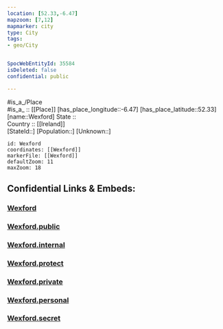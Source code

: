 ```yaml
---
location: [52.33,-6.47] 
mapzoom: [7,12] 
mapmarker: city 
type: City
tags:
- geo/City


SpocWebEntityId: 35584
isDeleted: false
confidential: public

---
```

#is_a_/Place  
#is_a_ :: [[Place]] 
[has_place_longitude::-6.47] 
[has_place_latitude::52.33] 
[name::Wexford] 
State ::  
Country :: [[Ireland]]  
[StateId::] 
[Population::] 
[Unknown::] 


```leaflet
id: Wexford
coordinates: [[Wexford]] 
markerFile: [[Wexford]] 
defaultZoom: 11 
maxZoom: 18
```


## Confidential Links & Embeds: 

### [Wexford](/_Standards/Earth/Continent/Europe/Europe~North/Ireland/Ireland,Provinces/Leinster/Wexford/City/Wexford.md) 

### [Wexford.public](/_public/Earth/Continent/Europe/Europe~North/Ireland/Ireland,Provinces/Leinster/Wexford/City/Wexford.public.md) 

### [Wexford.internal](/_internal/Earth/Continent/Europe/Europe~North/Ireland/Ireland,Provinces/Leinster/Wexford/City/Wexford.internal.md) 

### [Wexford.protect](/_protect/Earth/Continent/Europe/Europe~North/Ireland/Ireland,Provinces/Leinster/Wexford/City/Wexford.protect.md) 

### [Wexford.private](/_private/Earth/Continent/Europe/Europe~North/Ireland/Ireland,Provinces/Leinster/Wexford/City/Wexford.private.md) 

### [Wexford.personal](/_personal/Earth/Continent/Europe/Europe~North/Ireland/Ireland,Provinces/Leinster/Wexford/City/Wexford.personal.md) 

### [Wexford.secret](/_secret/Earth/Continent/Europe/Europe~North/Ireland/Ireland,Provinces/Leinster/Wexford/City/Wexford.secret.md)

